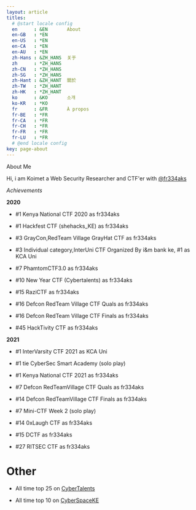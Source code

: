 ```yaml
---
layout: article
titles:
  # @start locale config
  en      : &EN       About
  en-GB   : *EN
  en-US   : *EN
  en-CA   : *EN
  en-AU   : *EN
  zh-Hans : &ZH_HANS  关于
  zh      : *ZH_HANS
  zh-CN   : *ZH_HANS
  zh-SG   : *ZH_HANS
  zh-Hant : &ZH_HANT  關於
  zh-TW   : *ZH_HANT
  zh-HK   : *ZH_HANT
  ko      : &KO       소개
  ko-KR   : *KO
  fr      : &FR       À propos
  fr-BE   : *FR
  fr-CA   : *FR
  fr-CH   : *FR
  fr-FR   : *FR
  fr-LU   : *FR
  # @end locale config
key: page-about
---
```

About Me

Hi, i am Koimet a Web Security Researcher and CTF'er with [@fr334aks](https://twitter.com/fr334aks)

*Achievements*

<b>2020</b>

- #1 Kenya National CTF 2020 as fr334aks

- #1 Hackfest CTF (shehacks_KE) as fr334aks

- #3 GrayCon,RedTeam Village GrayHat CTF as fr334aks

- #3 Individual category,InterUni CTF Organized By i&m bank ke, #1 as KCA Uni

- #7 PhamtomCTF3.0 as fr334aks

- #10 New Year CTF (Cybertalents) as fr334aks

- #15 RaziCTF as fr334aks

- #16 Defcon RedTeam Village CTF Quals as fr334aks

- #16 Defcon RedTeam Village CTF Finals as fr334aks

- #45 HackTivity CTF as fr334aks

<b>2021</b>

- #1 InterVarsity CTF 2021 as KCA Uni

- #1 tie CyberSec Smart Academy (solo play)
 
- #1 Kenya National CTF 2021 as fr334aks

- #7 Defcon RedTeamVillage CTF Quals as fr334aks

- #14 Defcon RedTeamVillage CTF Finals as fr334aks

- #7 Mini-CTF Week 2 (solo play)

- #14 0xLaugh CTF as fr334aks

- #15 DCTF as fr334aks

- #27 RITSEC CTF as fr334aks

# Other 

- All time top 25 on [CyberTalents](https://cybertalents.com/members/_k0imet/profile)

- All time top 10 on [CyberSpaceKE](https://ctf.cyberspace.co.ke)
